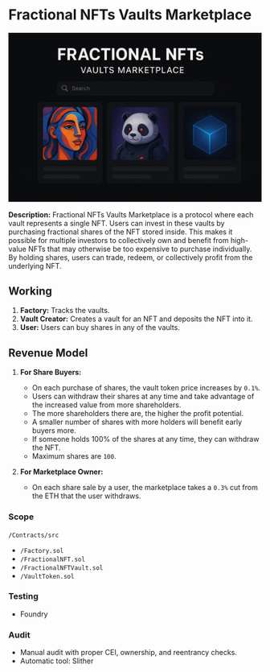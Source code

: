 # Fractional NFTs Vaults Marketplace

![alt](Image.png)

**Description:**
Fractional NFTs Vaults Marketplace is a protocol where each vault represents a single NFT. Users can invest in these vaults by purchasing fractional shares of the NFT stored inside. This makes it possible for multiple investors to collectively own and benefit from high-value NFTs that may otherwise be too expensive to purchase individually. By holding shares, users can trade, redeem, or collectively profit from the underlying NFT.

## Working

1. **Factory:** Tracks the vaults.
2. **Vault Creator:** Creates a vault for an NFT and deposits the NFT into it.
3. **User:** Users can buy shares in any of the vaults.

## Revenue Model

1. **For Share Buyers:**

   * On each purchase of shares, the vault token price increases by `0.1%`.
   * Users can withdraw their shares at any time and take advantage of the increased value from more shareholders.
   * The more shareholders there are, the higher the profit potential.
   * A smaller number of shares with more holders will benefit early buyers more.
   * If someone holds 100% of the shares at any time, they can withdraw the NFT.
   * Maximum shares are `100`.

2. **For Marketplace Owner:**

   * On each share sale by a user, the marketplace takes a `0.3%` cut from the ETH that the user withdraws.

### Scope

`/Contracts/src`

* `/Factory.sol`
* `/FractionalNFT.sol`
* `/FractionalNFTVault.sol`
* `/VaultToken.sol`

### Testing

* Foundry

### Audit

* Manual audit with proper CEI, ownership, and reentrancy checks.
* Automatic tool: Slither
